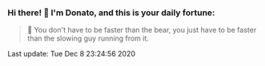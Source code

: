 ### Hi there! 👋 I'm Donato, and this is your daily fortune:

> 🥠 You don't have to be faster than the bear, you just have to be faster than the slowing guy running from it.

Last update: Tue Dec  8 23:24:56 2020